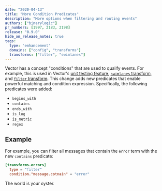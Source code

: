 ```yaml
---
date: "2020-04-13"
title: "More Condition Predicates"
description: "More options when filtering and routing events"
authors: ["binarylogic"]
pr_numbers: [1997, 2183, 2198]
release: "0.9.0"
hide_on_release_notes: true
tags:
  type: "enhancement"
  domains: ["config", "transforms"]
  transforms: ["filter", "swimlanes"]
---
```


Vector has a concept "conditions" that are used to qualify events. For example,
this is used in Vector's [unit testing feature][guides.unit-testing],
[`swimlanes` transform][docs.transforms.swimlanes], and
[`filter` transform][docs.transforms.filter]. This change adds new predicates
that enable powerful matching and condition expression. Specifically, the
following predicates were added:

- `begins_with`
- `contains`
- `ends_with`
- `is_log`
- `is_metric`
- `regex`

## Example

For example, you can filter all messages that contain the `error` term with
the new `contains` predicate:

```toml
[transforms.errors]
  type = "filter"
  condition."message.cotnain" = "error"
```

The world is your oyster.

[docs.transforms.filter]: /docs/reference/configuration/transforms/filter/
[docs.transforms.swimlanes]: /docs/reference/configuration/transforms/route/
[guides.unit-testing]: /guides/level-up/unit-testing/
